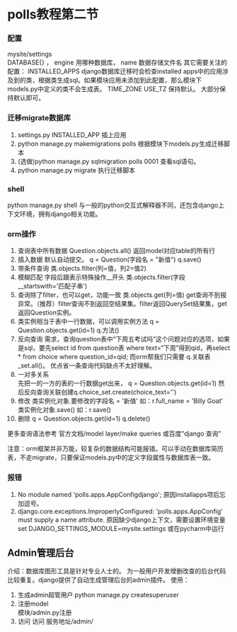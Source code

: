 polls教程第二节
===
### 配置
mysite/settings  
DATABASE{} ， engine 用哪种数据库， name 数据存储文件名
其它需要关注的配置：
INSTALLED_APPS  django数据库迁移时会检查installed apps中的应用涉及到的类，根据类生成sql。如果模块应用未添加到此配置，那么模块下models.py中定义的类不会生成表。
TIME_ZONE USE_TZ 保持默认。
大部分保持默认即可。

### 迁移migrate数据库
1. settings.py INSTALLED_APP 插上应用
2. python manage.py makemigrations polls   根据模块下models.py生成迁移脚本
3. (选做)python manage.py sqlmigration polls 0001   查看sql语句。
4. python manage.py migrate  执行迁移脚本

### shell
python manage.py shell   与一般的python交互式解释器不同，还包含django上下文环境，拥有django相关功能。

### orm操作
1. 查询表中所有数据
Question.objects.all()  返回model对应table的所有行
2. 插入数据   默认自动提交。
q = Question(字段名 = "新值")
q.save()
3. 带条件查询
类.objects.filter(列=值，列2=值2)
4. 模糊匹配     字段后跟表示特殊操作__开头
类.objects.filter(字段__startswith='匹配子串')
5. 查询除了filter，也可以get，功能一致
类.objects.get(列=值)
get查询不到报异常。（推荐）filter查询不到返回空结果集。filter返回QuerySet结果集，get返回Question实例。
6. 类实例相当于表中一行数据，可以调用实例方法
q = Question.objects.get(id=1)
q.方法()
7. 反向查询
需求，查询question表中“下周五考试吗”这个问题对应的选项，如果是sql，要先select id from question表 where text=“下周”得到qid，再select * from choice where question_id=qid;
而orm帮我们只需要 q.关联表_set.all()。
优点省一条查询代码缺点不太好理解。
8. 一对多关系  
先把一的一方的表的一行数据get出来，
q = Question.objects.get(id=1)
然后反向查询关联创建q.choice_set.create(choice_text='')
9. 修改
类实例化对象.要修改的字段名 = '新值'   如：r.full_name = 'Billy Goat'
类实例化对象.save()        如：r.save()
10. 删除
q = Question.objects.get(id=1)
q.delete()

更多查询语法参考
官方文档/model layer/make queries
或百度"django 查询"





注意：orm框架并非万能，较复杂的数据结构可能报错。可以手动在数据库简历表，不走migrate，只要保证models.py中的定义字段属性与数据库表一致。




### 报错
1.  No module named 'polls.apps.AppConfigdjango'; 
原因installapps项后忘加逗号。
2. django.core.exceptions.ImproperlyConfigured: 'polls.apps.AppConfig' must supply a name attribute.
原因缺少django上下文，需要设置环境变量set DJANGO_SETTINGS_MODULE=mysite.settings    或在pycharm中运行

## Admin管理后台
介绍：数据库图形工具是针对专业人士的。
为一般用户开发增删改查的后台代码比较重复。django提供了自动生成管理后台的admin插件。
使用：
1. 生成admin超管用户 python manage.py createsuperuser
2. 注册model  
模块/admin.py注册
3. 访问
访问 服务地址/admin/

